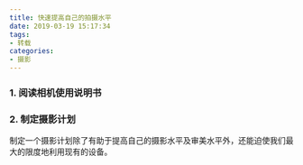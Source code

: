 ```yaml
---
title: 快速提高自己的拍摄水平
date: 2019-03-19 15:17:34
tags:
- 转载
categories:
- 摄影
---
```


<!-- more -->


### 1. 阅读相机使用说明书

### 2. 制定摄影计划



制定一个摄影计划除了有助于提高自己的摄影水平及审美水平外，还能迫使我们最大的限度地利用现有的设备。


